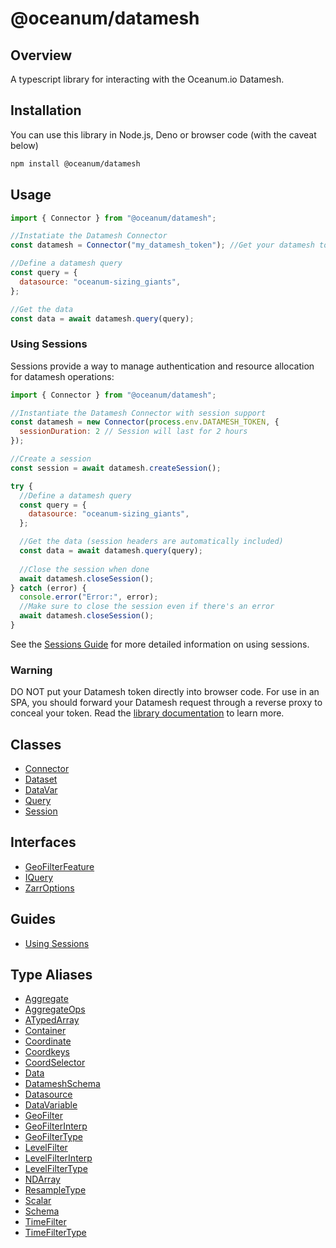 # @oceanum/datamesh

## Overview

A typescript library for interacting with the Oceanum.io Datamesh.

## Installation

You can use this library in Node.js, Deno or browser code (with the caveat below)

```sh
npm install @oceanum/datamesh
```

## Usage

```javascript
import { Connector } from "@oceanum/datamesh";

//Instatiate the Datamesh Connector
const datamesh = Connector("my_datamesh_token"); //Get your datamesh token from your Oceanum.io account

//Define a datamesh query
const query = {
  datasource: "oceanum-sizing_giants",
};

//Get the data
const data = await datamesh.query(query);
```

### Using Sessions

Sessions provide a way to manage authentication and resource allocation for datamesh operations:

```javascript
import { Connector } from "@oceanum/datamesh";

//Instantiate the Datamesh Connector with session support
const datamesh = new Connector(process.env.DATAMESH_TOKEN, {
  sessionDuration: 2 // Session will last for 2 hours
});

//Create a session
const session = await datamesh.createSession();

try {
  //Define a datamesh query
  const query = {
    datasource: "oceanum-sizing_giants",
  };

  //Get the data (session headers are automatically included)
  const data = await datamesh.query(query);
  
  //Close the session when done
  await datamesh.closeSession();
} catch (error) {
  console.error("Error:", error);
  //Make sure to close the session even if there's an error
  await datamesh.closeSession();
}
```

See the [Sessions Guide](guides/sessions.md) for more detailed information on using sessions.

### Warning

DO NOT put your Datamesh token directly into browser code. For use in an SPA, you should forward your Datamesh request through a reverse proxy to conceal your token. Read the [library documentation](https://oceanum-js.oceanum.io/datamesh) to learn more.

## Classes

- [Connector](classes/Connector.md)
- [Dataset](classes/Dataset.md)
- [DataVar](classes/DataVar.md)
- [Query](classes/Query.md)
- [Session](classes/Session.md)

## Interfaces

- [GeoFilterFeature](interfaces/GeoFilterFeature.md)
- [IQuery](interfaces/IQuery.md)
- [ZarrOptions](interfaces/ZarrOptions.md)

## Guides

- [Using Sessions](guides/sessions.md)

## Type Aliases

- [Aggregate](type-aliases/Aggregate.md)
- [AggregateOps](type-aliases/AggregateOps.md)
- [ATypedArray](type-aliases/ATypedArray.md)
- [Container](type-aliases/Container.md)
- [Coordinate](type-aliases/Coordinate.md)
- [Coordkeys](type-aliases/Coordkeys.md)
- [CoordSelector](type-aliases/CoordSelector.md)
- [Data](type-aliases/Data.md)
- [DatameshSchema](type-aliases/DatameshSchema.md)
- [Datasource](type-aliases/Datasource.md)
- [DataVariable](type-aliases/DataVariable.md)
- [GeoFilter](type-aliases/GeoFilter.md)
- [GeoFilterInterp](type-aliases/GeoFilterInterp.md)
- [GeoFilterType](type-aliases/GeoFilterType.md)
- [LevelFilter](type-aliases/LevelFilter.md)
- [LevelFilterInterp](type-aliases/LevelFilterInterp.md)
- [LevelFilterType](type-aliases/LevelFilterType.md)
- [NDArray](type-aliases/NDArray.md)
- [ResampleType](type-aliases/ResampleType.md)
- [Scalar](type-aliases/Scalar.md)
- [Schema](type-aliases/Schema.md)
- [TimeFilter](type-aliases/TimeFilter.md)
- [TimeFilterType](type-aliases/TimeFilterType.md)
